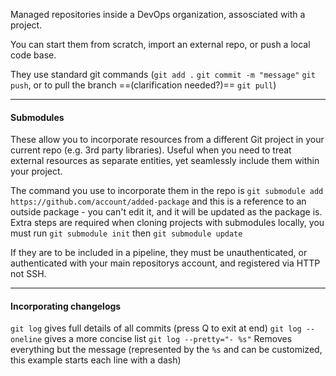  Managed repositories inside a DevOps organization, assosciated with a project.

 You can start them from scratch, import an external repo, or push a local code base.
 
 They use standard git commands (`git add .` `git commit -m "message"` `git push`, or to pull the branch ==(clarification needed?)== `git pull`)

 ---

 #### Submodules

 These allow you to incorporate resources from a different Git project in your current repo (e.g. 3rd party libraries).  Useful when you need to treat external resources as separate entities, yet seamlessly include them within your project.

 The command you use to incorporate them in the repo is `git submodule add https://github.com/account/added-package` and this is a reference to an outside package - you can't edit it, and it will be updated as the package is.  Extra steps are required when cloning projects with submodules locally, you must run `git submodule init` then `git submodule update`

 If they are to be included in a pipeline, they must be unauthenticated, or authenticated with your main repositorys account, and registered via HTTP not SSH.

 ---

 #### Incorporating changelogs

 `git log` gives full details of all commits (press Q to exit at end)
 `git log --oneline` gives a more concise list
 `git log --pretty="- %s"` Removes everything but the message (represented by the `%s` and can be customized, this example starts each line with a dash)